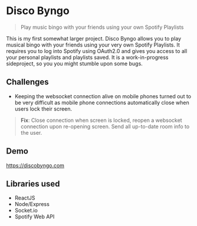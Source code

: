 # Disco Byngo
> Play music bingo with your friends using your own Spotify Playlists

This is my first somewhat larger project. Disco Byngo allows you to play musical bingo with your friends using your very own Spotify Playlists.
It requires you to log into Spotify using OAuth2.0 and gives you access to all your personal playlists and playlists saved. It is a work-in-progress sideproject, so you you might stumble upon some bugs.

## Challenges
* Keeping the websocket connection alive on mobile phones turned out to be very difficult as mobile phone connections automatically close when users lock their screen. 
> **Fix**: Close connection when screen is locked, reopen a websocket connection upon re-opening screen. Send all up-to-date room info to the user.

## Demo
https://discobyngo.com

## Libraries used
* ReactJS
* Node/Express
* Socket.io
* Spotify Web API
